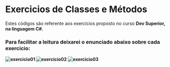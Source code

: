 # Exercicios de Classes e Métodos
Estes códigos são referente aos exercícios proposto no curso <strong>Dev Superior<strong>, na linguagem C#. <br>
### Para facilitar a leitura deixarei o enunciado abaixo sobre cada exercício:

![exercicio01](https://github.com/user-attachments/assets/4be1879c-bcd2-4651-a186-085b306b1032)
![exercicio02](https://github.com/user-attachments/assets/0dd9dd2a-e041-4b69-8133-8640e0c178cb)
![exercicio03](https://github.com/user-attachments/assets/3fde1b0a-0d26-4a58-9394-ac0c7444175b)
